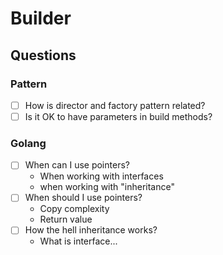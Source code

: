 # Builder

## Questions

### Pattern
- [ ] How is director and factory pattern related?
- [ ] Is it OK to have parameters in build methods?

### Golang
- [ ] When can I use pointers?
    - When working with interfaces
    - when working with "inheritance"
- [ ] When should I use pointers?
    - Copy complexity
    - Return value
- [ ] How the hell inheritance works?
    - What is interface...